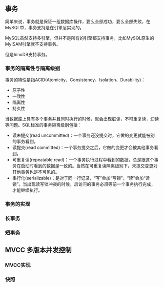 ## 事务

简单来说，事务就是保证一组数据库操作，要么全部成功，要么全部失败，在MySQL中，事务支持是在引擎层实现的。

MySQL虽然支持多引擎，但并不是所有的引擎都支持事务，比如MySQL原生的MyISAM引擎就不支持事务。

但是InnoDB支持事务。

### 事务的隔离性与隔离级别

事务的特性是指ACID(Atomicity、Consistency、Isolation、Durability)：

+ 原子性
+ 一致性
+ 隔离性
+ 持久性

当数据库上具有多个事务并且同时执行的时候，就会出现脏读，不可重复读，幻读等问题。SQL标准的事务隔离级别包括：

+ 读未提交(read uncommitted)：一个事务还没提交时，它做的变更就能被别的事务看到。
+ 读提交(read committed)：一个事务提交之后，它做的变更才会被其他事务看到。
+ 可重复读(repeatable read)：一个事务执行过程中看到的数据，总是跟这个事务在启动时看到的数据是一致的。当然在可重复读隔离级别下，未提交变更对其他事务也是不可见的。
+ 串行化(serializable)：是对于同一行记录，“写”会加“写锁”，“读”会加“读锁”。当出现读写锁冲突的时候，后访问的事务必须等前一个事务执行完成，才能继续执行。

### 事务的实现

### 长事务

### 短事务

## MVCC 多版本并发控制

### MVCC实现

### 快照

